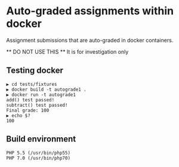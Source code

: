 # Auto-graded assignments within docker
Assignment submissions that are auto-graded in docker containers.

** DO NOT USE THIS ** It is for investigation only

## Testing docker
```
▶ cd tests/fixtures
▶ docker build -t autograde1 .
▶ docker run -t autograde1    
add() test passed!
subtract() test passed!
Final grade: 100
▶ echo $?
100
```

## Build environment
```
PHP 5.5 (/usr/bin/php55)
PHP 7.0 (/usr/bin/php70)

